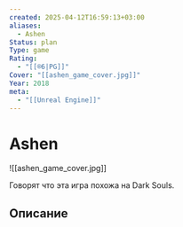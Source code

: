```yaml
---
created: 2025-04-12T16:59:13+03:00
aliases:
  - Ashen
Status: plan
Type: game
Rating:
  - "[[®️6|PG]]"
Cover: "[[ashen_game_cover.jpg]]"
Year: 2018
meta:
  - "[[Unreal Engine]]"
---
```


# Ashen

![[ashen_game_cover.jpg]]

Говорят что эта игра похожа на Dark Souls.


## Описание


